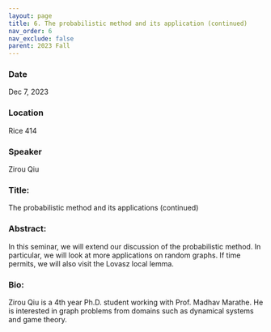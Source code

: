 ```yaml
---
layout: page
title: 6. The probabilistic method and its application (continued)
nav_order: 6
nav_exclude: false
parent: 2023 Fall
---
```


### Date
Dec 7, 2023

### Location
Rice 414

### Speaker
Zirou Qiu

### Title:
The probabilistic method and its applications (continued)

### Abstract:
In this seminar, we will extend our discussion of the probabilistic method. In particular, we will look at more applications on random graphs. If time permits, we will also visit the Lovasz local lemma.

### Bio:
Zirou Qiu is a 4th year Ph.D. student working with Prof. Madhav Marathe. He is interested in graph problems from domains such as dynamical systems and game theory. 
